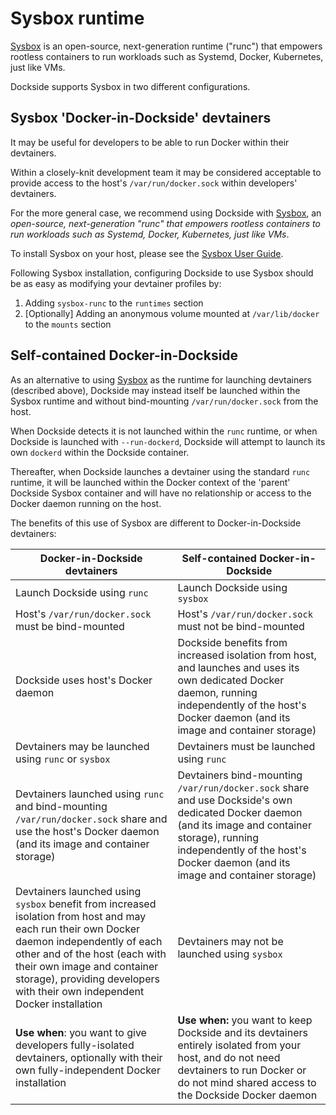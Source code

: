 # Sysbox runtime

[Sysbox](https://github.com/nestybox/sysbox) is an open-source, next-generation runtime ("runc") that empowers rootless containers to run workloads such as Systemd, Docker, Kubernetes, just like VMs.

Dockside supports Sysbox in two different configurations.

## Sysbox 'Docker-in-Dockside' devtainers

It may be useful for developers to be able to run Docker within their devtainers.

Within a closely-knit development team it may be considered acceptable to provide access to the host's `/var/run/docker.sock` within developers' devtainers.

For the more general case, we recommend using Dockside with [Sysbox](https://github.com/nestybox/sysbox), an _open-source, next-generation "runc" that empowers rootless containers to run workloads such as Systemd, Docker, Kubernetes, just like VMs_.

To install Sysbox on your host, please see the [Sysbox User Guide](https://github.com/nestybox/sysbox/blob/master/docs/user-guide/install.md).

Following Sysbox installation, configuring Dockside to use Sysbox should be as easy as modifying your devtainer profiles by:

1. Adding `sysbox-runc` to the `runtimes` section
2. [Optionally] Adding an anonymous volume mounted at `/var/lib/docker` to the `mounts` section

## Self-contained Docker-in-Dockside

As an alternative to using [Sysbox](https://github.com/nestybox/sysbox) as the runtime for launching devtainers (described above), Dockside may instead itself be
launched within the Sysbox runtime and without bind-mounting `/var/run/docker.sock` from the host.

When Dockside detects it is not launched within the `runc` runtime, or when Dockside is launched with `--run-dockerd`, Dockside
will attempt to launch its own `dockerd` within the Dockside container.

Thereafter, when Dockside launches a devtainer using the standard `runc` runtime, it will be launched within the Docker context of the
'parent' Dockside Sysbox container and will have no relationship or access to the Docker daemon running on the host.

The benefits of this use of Sysbox are different to Docker-in-Dockside devtainers:

| Docker-in-Dockside devtainers | Self-contained Docker-in-Dockside |
| - | - |
| Launch Dockside using `runc` | Launch Dockside using `sysbox` |
| Host's `/var/run/docker.sock` must be bind-mounted | Host's `/var/run/docker.sock` must not be bind-mounted |
| Dockside uses host's Docker daemon | Dockside benefits from increased isolation from host, and launches and uses its own dedicated Docker daemon, running independently of the host's Docker daemon (and its image and container storage) |
| Devtainers may be launched using `runc` or `sysbox` | Devtainers must be launched using `runc` |
| Devtainers launched using `runc` and bind-mounting `/var/run/docker.sock` share and use the host's Docker daemon (and its image and container storage) | Devtainers bind-mounting `/var/run/docker.sock` share and use Dockside's own dedicated Docker daemon (and its image and container storage), running independently of the host's Docker daemon (and its image and container storage) |
| Devtainers launched using `sysbox` benefit from increased isolation from host and may each run their own Docker daemon independently of each other and of the host (each with their own image and container storage), providing developers with their own independent Docker installation | Devtainers may not be launched using `sysbox` |
| **Use when**: you want to give developers fully-isolated devtainers, optionally with their own fully-independent Docker installation | **Use when:** you want to keep Dockside and its devtainers entirely isolated from your host, and do not need devtainers to run Docker or do not mind shared access to the Dockside Docker daemon |

